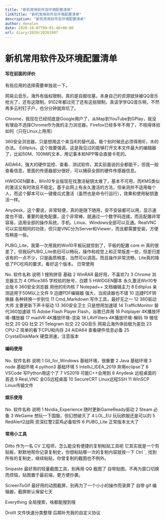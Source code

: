 ```yaml
---
title: "新机常用软件及环境配置清单"
linkTitle: "新机常用软件及环境配置清单"
description: "新机常用软件及环境配置清单"
author: denalon
date: 2020-10-07T09:01:40+08:00
url: diary/2020/20201007
---
```


# 新机常用软件及环境配置清单

#### 写在前面的评价

有些应用的选择需要单独说一下。

网易云音乐，海外有版权限制，真的是自掘坟墓，本身自己的资源就快被QQ音乐抢光了，还有这限制，9102年都过完了还有这些限制，真该学学QQ音乐啊，不然再多云村钉子户，也分分钟就弃坑了。

Chrome，我现在已经彻底是Google用户了，从Map到YouTube到GPlay，我没有理由不选择Chrome作为我的主力浏览器，Firefox已经多年不用了，不晓得体验如何（只在Linux上用用）

360安全浏览器，只是想用这个来当IE的替代品，极个别时候还必须得用IE，木的办法。
Editplus，这个我要强调，这是我见过的能够打开文本文件最大的编辑器了，比如50M、100M的文本，用记事本和NPP等会直接卡死的。

AIDA64，强大的硬件监控、查看、测试软件，其实前面说的全都能干，但我一般查看信息，里面的传感器部分很好，可以捕获全部的硬件传感器信息。

HWIDGEN脚本，Win10专业版现在找激活秘钥太难了，基本不可用，而KMS类似的激活又有时效且不稳定。基于此网上有永久激活的方法，但亲测并不适用每个人，而这个脚本可以一键傻瓜式激活（虽然也是命令行运行），效果和使用秘钥激活一样。

Anydesk，这个要说，非常轻便，真的是随下随用，安不安装都可以用，显示速度也不错，重要的是免配置，这个非常棒，就通过一个数字码连接，而且配置非常容易，适用全部的操作系统，手机、Linux、Windows全部可以互通。RealVNC可以实现相同的功效，但只是VNC分为Server和Viewer，而且都需要安装，方便性稍差一些。

PUBG_Lite，我第一次用我的Win10平板玩就惊到了，平板的配置 core m 真的很差了，但我玩PUBG_Lite依旧可以畅玩，操作和视觉上和正常版差一些，但差归差该有的一点不少，只是画质稍差，当然可以调高，而且操作非常流畅，Lite真的降低了PC吃鸡的要求，看好这个版本。
日常使用

No.	软件名称	说明
1	搜狗拼音	基础
2	WinRAR	最好用，不喜欢7z
3	Chrome	浏览器主力
4	Office365	学校给的账号，白嫖
5	HWIDGEN脚本	永久激活Win10专业版
6	360安全浏览器	用他的IE内核
7	Notepad++	文档编辑主力
8	Editplus	亲测适用于50M以上文件
9	迅捷PDF编辑器	强大，当阅读器也不错
10	迅捷PDF转换器	各种转换一步到位
11	Cmd_Markdown	写作工具，最好无之一
12	360驱动大师	主要更新下声卡驱动
13	360安全卫士	只是想用加速球
14	TrafficMonitor	替代360加速球
15	Adobe Flash Player	Flash，谷歌已弃用
16	Potplayer	4K播放环境-播放器
17	madVR	4K播放环境-渲染
18	LAVFilters	4K播放环境-解码
19	微信	社交
20	QQ	社交
21	Telegram	社交
22	QQ音乐	网易云海外体验极为差劲
23	CPU-Z	简单的看下CPU和内存
24	AIDA64	查看硬件信息必备
25	CrystalDiskMark	硬盘测速，注意版本

#### 编码使用

No.	软件名称	说明
1	Git_for_Windows	基础环境，很重要
2	Java	基础环境
3	node	基础环境
4	python3	基础环境
5	IntelliJ_IDEA_2019	弃用eclipse了
6	VSCode	写Python用这个了
7	VS2019	可能C++会用到
8	Anydesk	远程桌面的首选
9	Real_VNC	全OS远程桌面
10	SecureCRT	Linux远程SSH
11	WinSCP	Linux传输文件

#### 娱乐使用

No.	软件名称	说明
1	Nvidia_Experience	随时更新GameReady驱动
2	Steam	必备
3	WeGame	想玩一下国服，但幻想破灭了
4	LOL_EU	玩玩欧服还是可以的
5	RedAlert2战网	资深红警2菜鸡必备软件
6	PUBG_Lite	正常版本太大了


#### 常用小工具

Ditto
作为一名 CV 工程师，怎么能没有便捷的复制粘贴工具呢
它其实就是一个剪贴板，默默地帮你记录复制史，你想粘贴哪一次的复制内容就按一下 Ctrl `, 找到所有的复制史，继续粘贴，你曾复制的截图也不例外。 

Snipaste
最好用的轻量截图工具，别再用 QQ 截图了
自带贴图，不再为窗口切换而烦恼，贴图置于最前端，更方便抄袭。

ScreenToGif
最好用的动图截屏，别再为了一个小小的操作而录屏了
自带 gif 编辑器，截屏默认保留七天

Everything
全局搜索，啥都能搜到哦


DrolIt
文件快速分类整理
后期补充我的自定义协议